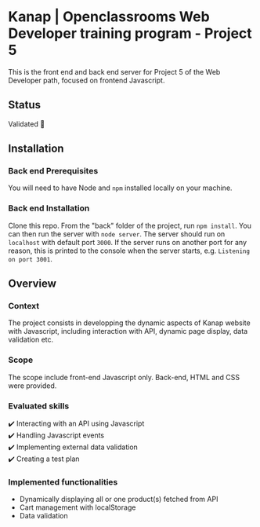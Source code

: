 # Kanap | Openclassrooms Web Developer training program - Project 5

This is the front end and back end server for Project 5 of the Web Developer path, focused on frontend Javascript.

## Status

Validated 🥳

## Installation
### Back end Prerequisites ###

You will need to have Node and `npm` installed locally on your machine.

### Back end Installation ###

Clone this repo. From the "back" folder of the project, run `npm install`. You 
can then run the server with `node server`. 
The server should run on `localhost` with default port `3000`. If the
server runs on another port for any reason, this is printed to the
console when the server starts, e.g. `Listening on port 3001`.

## Overview
### Context

The project consists in developping the dynamic aspects of Kanap website with Javascript, including interaction with API, dynamic page display, data validation etc.

### Scope

The scope include front-end Javascript only. Back-end, HTML and CSS were provided.

### Evaluated skills
:heavy_check_mark:  Interacting with an API using Javascript  
:heavy_check_mark:  Handling Javascript events  
:heavy_check_mark:  Implementing external data validation  
:heavy_check_mark:  Creating a test plan  

### Implemented functionalities

- Dynamically displaying all or one product(s) fetched from API
- Cart management with localStorage
- Data validation